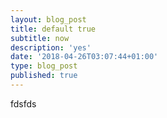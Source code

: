 ```yaml
---
layout: blog_post
title: default true
subtitle: now
description: 'yes'
date: '2018-04-26T03:07:44+01:00'
type: blog_post
published: true
---
```

fdsfds
